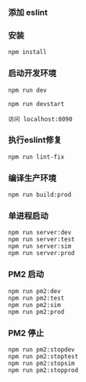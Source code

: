 ### 添加 eslint

### 安装

    npm install

### 启动开发环境

    npm run dev

    npm run devstart

    访问 localhost:8090

### 执行eslint修复

    npm run lint-fix

### 编译生产环境

    npm run build:prod

### 单进程启动

    npm run server:dev
    npm run server:test
    npm run server:sim
    npm run server:prod

### PM2 启动

    npm run pm2:dev
    npm run pm2:test
    npm run pm2:sim
    npm run pm2:prod

### PM2 停止

    npm run pm2:stopdev
    npm run pm2:stoptest
    npm run pm2:stopsim
    npm run pm2:stopprod
